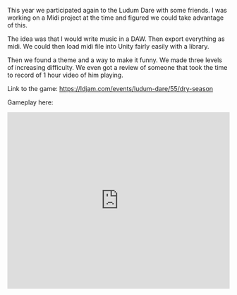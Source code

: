 This year we participated again to the Ludum Dare with some friends. I was working on a Midi project at the time
and figured we could take advantage of this.

The idea was that I would write music in a DAW. Then export everything as midi. We could then load midi file into Unity fairly easily with
a library.

Then we found a theme and a way to make it funny. We made three levels of increasing difficulty. We even got a review of someone that took the time to record of 1 hour video of him playing.

Link to the game: https://ldjam.com/events/ludum-dare/55/dry-season

Gameplay here:

<iframe width="100%" height="400" src="https://www.youtube.com/embed/lovQhrCQcFI?si=ZOczahq-zhZ5Bpgv" title="Thrust Worthy Demo 2" frameborder="0" allow="accelerometer; autoplay; clipboard-write; encrypted-media; gyroscope; picture-in-picture; web-share" allowfullscreen></iframe>

